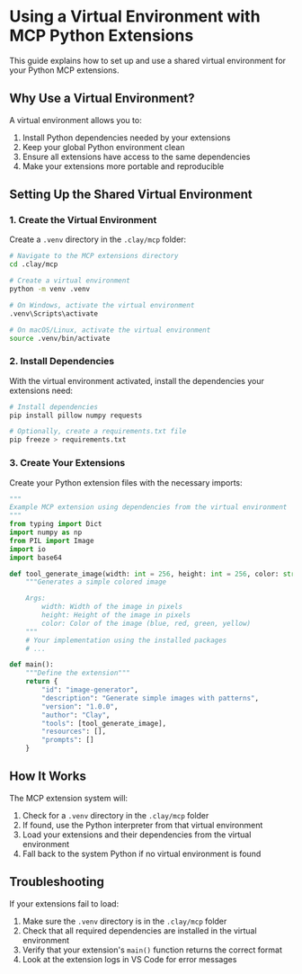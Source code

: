# Using a Virtual Environment with MCP Python Extensions

This guide explains how to set up and use a shared virtual environment for your Python MCP extensions.

## Why Use a Virtual Environment?

A virtual environment allows you to:
1. Install Python dependencies needed by your extensions
2. Keep your global Python environment clean
3. Ensure all extensions have access to the same dependencies
4. Make your extensions more portable and reproducible

## Setting Up the Shared Virtual Environment

### 1. Create the Virtual Environment

Create a `.venv` directory in the `.clay/mcp` folder:

```bash
# Navigate to the MCP extensions directory
cd .clay/mcp

# Create a virtual environment
python -m venv .venv

# On Windows, activate the virtual environment
.venv\Scripts\activate

# On macOS/Linux, activate the virtual environment
source .venv/bin/activate
```

### 2. Install Dependencies

With the virtual environment activated, install the dependencies your extensions need:

```bash
# Install dependencies
pip install pillow numpy requests

# Optionally, create a requirements.txt file
pip freeze > requirements.txt
```

### 3. Create Your Extensions

Create your Python extension files with the necessary imports:

```python
"""
Example MCP extension using dependencies from the virtual environment
"""
from typing import Dict
import numpy as np
from PIL import Image
import io
import base64

def tool_generate_image(width: int = 256, height: int = 256, color: str = "blue") -> Dict:
    """Generates a simple colored image

    Args:
        width: Width of the image in pixels
        height: Height of the image in pixels
        color: Color of the image (blue, red, green, yellow)
    """
    # Your implementation using the installed packages
    # ...

def main():
    """Define the extension"""
    return {
        "id": "image-generator",
        "description": "Generate simple images with patterns",
        "version": "1.0.0",
        "author": "Clay",
        "tools": [tool_generate_image],
        "resources": [],
        "prompts": []
    }
```

## How It Works

The MCP extension system will:

1. Check for a `.venv` directory in the `.clay/mcp` folder
2. If found, use the Python interpreter from that virtual environment
3. Load your extensions and their dependencies from the virtual environment
4. Fall back to the system Python if no virtual environment is found

## Troubleshooting

If your extensions fail to load:

1. Make sure the `.venv` directory is in the `.clay/mcp` folder
2. Check that all required dependencies are installed in the virtual environment
3. Verify that your extension's `main()` function returns the correct format
4. Look at the extension logs in VS Code for error messages
